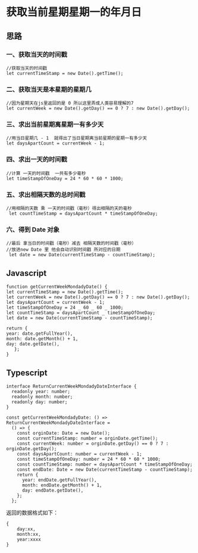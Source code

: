 # <my-title textColor_h="rgb(76, 175, 80)" lineColor="rgb(76, 175, 80)">获取当前星期星期一的年月日</my-title>

## 思路

### 一、获取当天的时间戳

```js:no-line-numbers
//获取当天的时间戳
let currentTimeStamp = new Date().getTime();
```

### 二、获取当天是本星期的星期几

```js:no-line-numbers
//因为星期天在js里返回的是 0 所以这里弄成人类容易理解的7
let currentWeek = new Date().getDay() == 0 ? 7 : new Date().getDay();
```

### 三、求出当前星期离星期一有多少天

```js:no-line-numbers
//用当日星期几 - 1  就得出了当日星期离当前星期的星期一有多少天
let daysApartCount = currentWeek - 1;
```

### 四、求出一天的时间戳

```js:no-line-numbers
//计算 一天的时间戳  一共有多少毫秒
let timeStampOfOneDay = 24 * 60 * 60 * 1000;
```

### 五、求出相隔天数的总时间戳

```js:no-line-numbers
//用相隔的天数 乘 一天的时间戳（毫秒）得出相隔的天的毫秒
 let countTimeStamp = daysApartCount * timeStampOfOneDay;
```

### 六、得到 Date 对象

```js:no-line-numbers
//最后 拿当日的时间戳（毫秒）减去 相隔天数的时间戳（毫秒）
//放进new Date 里 他会自动识别时间戳 所对应的日期
 let date = new Date(currentTimeStamp - countTimeStamp);
```

## <my-title textColor_h="#00c3ff" lineColor="#00c3ff">Javascript</my-title>

```js:no-line-numbers
function getCurrentWeekMondadyDate() {
let currentTimeStamp = new Date().getTime();
let currentWeek = new Date().getDay() == 0 ? 7 : new Date().getDay();
let daysApartCount = currentWeek - 1;
let timeStampOfOneDay = 24 _ 60 _ 60 _ 1000;
let countTimeStamp = daysApartCount _ timeStampOfOneDay;
let date = new Date(currentTimeStamp - countTimeStamp);

return {
year: date.getFullYear(),
month: date.getMonth() + 1,
day: date.getDate(),
   };
}

```

## <my-title textColor_h="#09ff00" lineColor="#09ff00">Typescript</my-title>

```ts:no-line-numbers
interface ReturnCurrentWeekMondadyDateInterface {
  readonly year: number;
  readonly month: number;
  readonly day: number;
}

const getCurrentWeekMondadyDate: () => ReturnCurrentWeekMondadyDateInterface =
  () => {
    const orginDate: Date = new Date();
    const currentTimeStamp: number = orginDate.getTime();
    const currentWeek: number = orginDate.getDay() == 0 ? 7 : orginDate.getDay();
    const daysApartCount: number = currentWeek - 1;
    const timeStampOfOneDay: number = 24 * 60 * 60 * 1000;
    const countTimeStamp: number = daysApartCount * timeStampOfOneDay;
    const endDate: Date = new Date(currentTimeStamp - countTimeStamp);
    return {
      year: endDate.getFullYear(),
      month: endDate.getMonth() + 1,
      day: endDate.getDate(),
    };
  };
```

<tips type="warn">
<template v-slot:title>
小蝣说：
</template>
返回的数据格式如下：
</tips>

```js:no-line-numbers
{
    day:xx,
    month:xx,
    year:xxxx
}
```

<ClientOnly>
<comment/>
</ClientOnly>

<my-code/>

